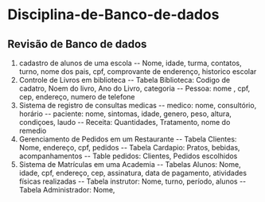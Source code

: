 # Disciplina-de-Banco-de-dados

## Revisão de Banco de dados 

1. cadastro de alunos de uma escola 
-- Nome, idade, turma, contatos, turno, nome dos pais, cpf, comprovante de enderenço, historico escolar
2. Controle de Livros em biblioteca
 -- Tabela Biblioteca: Codigo de cadatro, Noem do livro, Ano do Livro, categoria
 -- Pessoa: nome , cpf, cep, endereço, numero de telefone
3. Sistema de registro de consultas medicas 
-- medico: nome, consultório, horário
-- paciente: nome, sintomas, idade, genero, peso, altura, condiçoes, laudo
-- Receita: Quantidades, Tratamento, nome do remedio
4. Gerenciamento de Pedidos em um Restaurante
-- Tabela Clientes: Nome, endereço, cpf, pedidos
-- Tabela Cardapio: Pratos, bebidas, acompanhamentos
-- Table pedidos: Clientes, Pedidos escolhidos 
5. Sistema de Matrículas em uma Academia
-- Tabelas Alunos: Nome, idade, cpf, endereço, cep, assinatura, data de pagamento, atividades físicas realizadas
-- Tabela instrutor: Nome, turno, período, alunos
-- Tabela Administrador: Nome, 
